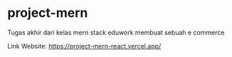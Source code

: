# project-mern

Tugas akhir dari kelas mern stack eduwork membuat sebuah e commerce

<p>Link Website: <a href="https://project-mern-react.vercel.app/" target="blank">
 https://project-mern-react.vercel.app/
</a></p>
